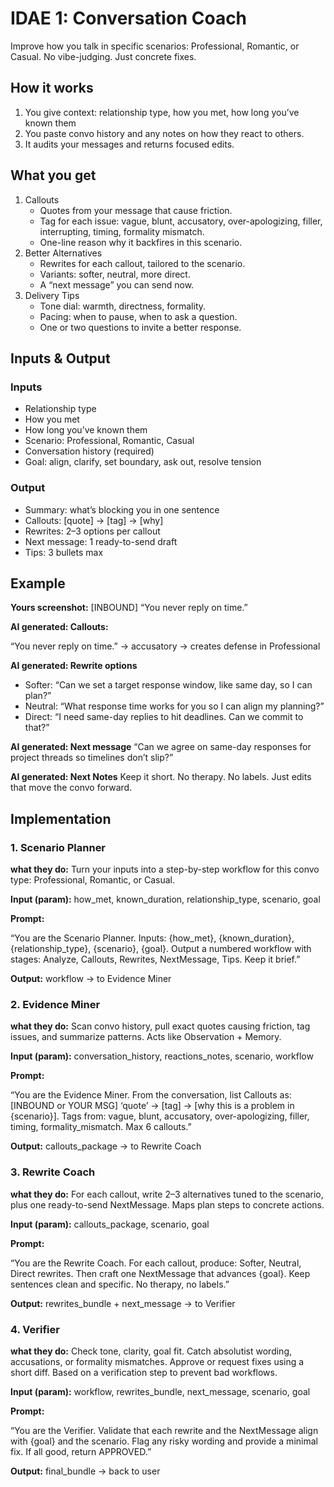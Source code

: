 # IDAE 1: Conversation Coach
Improve how you talk in specific scenarios: Professional, Romantic, or Casual. No vibe-judging. Just concrete fixes.

## **How it works**

1. You give context: relationship type, how you met, how long you’ve known them
2. You paste convo history and any notes on how they react to others.
3. It audits your messages and returns focused edits.

## **What you get**

1. Callouts
    - Quotes from your message that cause friction.
    - Tag for each issue: vague, blunt, accusatory, over-apologizing, filler, interrupting, timing, formality mismatch.
    - One-line reason why it backfires in this scenario.
2. Better Alternatives
    - Rewrites for each callout, tailored to the scenario.
    - Variants: softer, neutral, more direct.
    - A “next message” you can send now.
3. Delivery Tips
    - Tone dial: warmth, directness, formality.
    - Pacing: when to pause, when to ask a question.
    - One or two questions to invite a better response.

## Inputs & Output

### Inputs

- Relationship type
- How you met
- How long you’ve known them
- Scenario: Professional, Romantic, Casual
- Conversation history (required)
- Goal: align, clarify, set boundary, ask out, resolve tension

### Output

- Summary: what’s blocking you in one sentence
- Callouts: [quote] → [tag] → [why]
- Rewrites: 2–3 options per callout
- Next message: 1 ready-to-send draft
- Tips: 3 bullets max

## **Example**

**Yours screenshot:**
[INBOUND]  “You never reply on time.”

**AI generated: Callouts:**

“You never reply on time.” -> accusatory -> creates defense in Professional

**AI generated: Rewrite options**

- Softer: “Can we set a target response window, like same day, so I can plan?”
- Neutral: “What response time works for you so I can align my planning?”
- Direct: “I need same-day replies to hit deadlines. Can we commit to that?”

**AI generated: Next message**
“Can we agree on same-day responses for project threads so timelines don’t slip?”

**AI generated: Next Notes**
Keep it short. No therapy. No labels. Just edits that move the convo forward.

## Implementation

### 1. Scenario Planner

**what they do:** Turn your inputs into a step-by-step workflow for this convo type: Professional, Romantic, or Casual.

**Input (param):** how_met, known_duration, relationship_type, scenario, goal

**Prompt:**

“You are the Scenario Planner. Inputs: {how_met}, {known_duration}, {relationship_type}, {scenario}, {goal}. Output a numbered workflow with stages: Analyze, Callouts, Rewrites, NextMessage, Tips. Keep it brief.”

**Output:** workflow → to Evidence Miner

### **2. Evidence Miner**

**what they do:** Scan convo history, pull exact quotes causing friction, tag issues, and summarize patterns. Acts like Observation + Memory.

**Input (param):** conversation_history, reactions_notes, scenario, workflow

**Prompt:**

“You are the Evidence Miner. From the conversation, list Callouts as: [INBOUND or YOUR MSG] ‘quote’ -> [tag] -> [why this is a problem in {scenario}]. Tags from: vague, blunt, accusatory, over-apologizing, filler, timing, formality_mismatch. Max 6 callouts.”

**Output:** callouts_package → to Rewrite Coach

### 3. Rewrite Coach

**what they do:** For each callout, write 2–3 alternatives tuned to the scenario, plus one ready-to-send NextMessage. Maps plan steps to concrete actions.

**Input (param):** callouts_package, scenario, goal

**Prompt:**

“You are the Rewrite Coach. For each callout, produce: Softer, Neutral, Direct rewrites. Then craft one NextMessage that advances {goal}. Keep sentences clean and specific. No therapy, no labels.”

**Output:** rewrites_bundle + next_message → to Verifier

### 4. Verifier

**what they do:** Check tone, clarity, goal fit. Catch absolutist wording, accusations, or formality mismatches. Approve or request fixes using a short diff. Based on a verification step to prevent bad workflows.

**Input (param):** workflow, rewrites_bundle, next_message, scenario, goal

**Prompt:**

“You are the Verifier. Validate that each rewrite and the NextMessage align with {goal} and the scenario. Flag any risky wording and provide a minimal fix. If all good, return APPROVED.”

**Output:** final_bundle → back to user

